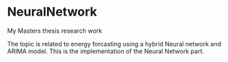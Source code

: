 # NeuralNetwork

My Masters thesis research work

The topic is related to energy forcasting using a hybrid Neural network and ARIMA model. This is the implementation of the Neural Network part.

